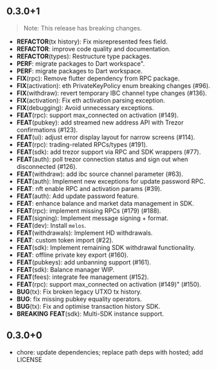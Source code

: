 ## 0.3.0+1

> Note: This release has breaking changes.

 - **REFACTOR**(tx history): Fix misrepresented fees field.
 - **REFACTOR**: improve code quality and documentation.
 - **REFACTOR**(types): Restructure type packages.
 - **PERF**: migrate packages to Dart workspace".
 - **PERF**: migrate packages to Dart workspace.
 - **FIX**(rpc): Remove flutter dependency from RPC package.
 - **FIX**(activation): eth PrivateKeyPolicy enum breaking changes (#96).
 - **FIX**(withdraw): revert temporary IBC channel type changes (#136).
 - **FIX**(activation): Fix eth activation parsing exception.
 - **FIX**(debugging): Avoid unnecessary exceptions.
 - **FEAT**(rpc): support max_connected on activation (#149).
 - **FEAT**(pubkey): add streamed new address API with Trezor confirmations (#123).
 - **FEAT**(ui): adjust error display layout for narrow screens (#114).
 - **FEAT**(rpc): trading-related RPCs/types (#191).
 - **FEAT**(sdk): add trezor support via RPC and SDK wrappers (#77).
 - **FEAT**(auth): poll trezor connection status and sign out when disconnected (#126).
 - **FEAT**(withdraw): add ibc source channel parameter (#63).
 - **FEAT**(auth): Implement new exceptions for update password RPC.
 - **FEAT**: nft enable RPC and activation params (#39).
 - **FEAT**(auth): Add update password feature.
 - **FEAT**: enhance balance and market data management in SDK.
 - **FEAT**(rpc): implement missing RPCs (#179) (#188).
 - **FEAT**(signing): Implement message signing + format.
 - **FEAT**(dev): Install `melos`.
 - **FEAT**(withdrawals): Implement HD withdrawals.
 - **FEAT**: custom token import (#22).
 - **FEAT**(sdk): Implement remaining SDK withdrawal functionality.
 - **FEAT**: offline private key export (#160).
 - **FEAT**(pubkeys): add unbanning support (#161).
 - **FEAT**(sdk): Balance manager WIP.
 - **FEAT**(fees): integrate fee management (#152).
 - **FEAT**(rpc): support max_connected on activation (#149)" (#150).
 - **BUG**(tx): Fix broken legacy UTXO tx history.
 - **BUG**: fix missing pubkey equality operators.
 - **BUG**(tx): Fix and optimise transaction history SDK.
 - **BREAKING** **FEAT**(sdk): Multi-SDK instance support.

## 0.3.0+0

- chore: update dependencies; replace path deps with hosted; add LICENSE
